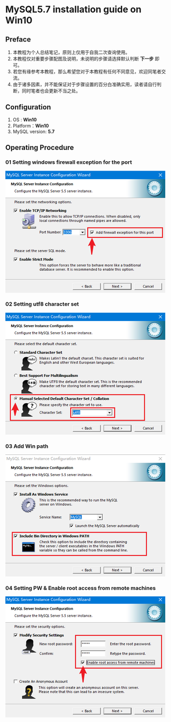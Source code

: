 

# MySQL5.7 installation guide on Win10

## Preface

1. 本教程为个人总结笔记，原则上仅用于自我二次查询使用。
2. 本教程仅对重要步骤配图及说明，未说明的步骤请选择默认判断 **下一步** 即可。
3. 若您有缘参考本教程，那么希望您对于本教程有任何不同意见，欢迎同笔者交流。
4. 由于诸多因素，并不能保证对于步骤设置的百分白准确实用，读者请自行判断，同时笔者也会更新不当之处。



## Configuration

1. OS :  **Win10**
2. Platform：**Win10**
3. MySQL version:  **5.7**



## Operating Procedure

### 01 Setting windows firewall exception for the port

![01 Setting windows firewall exception for the port](_resource/MySQL5.7%20installation%20guide%20on%20Win10/01%20Setting%20windows%20firewall%20exception%20for%20the%20port.png)

### 02 Setting utf8 character set
![02 Setting utf8 character set](_resource/MySQL5.7%20installation%20guide%20on%20Win10/02%20Setting%20utf8%20character%20set.png)

### 03 Add Win path
![03 Add Win path](_resource/MySQL5.7%20installation%20guide%20on%20Win10/03%20Add%20Win%20path.png)

### 04 Setting PW & Enable root access from remote machines
![04 Setting PW & Enable root access from remote machines](_resource/MySQL5.7%20installation%20guide%20on%20Win10/04%20Setting%20PW%20&%20Enable%20root%20access%20from%20remote%20machines.png)

